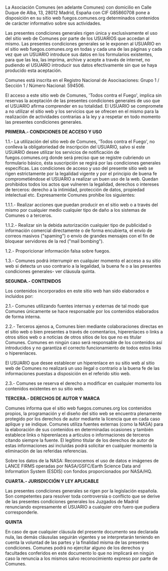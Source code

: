 La Asociación Comunes (en adelante Comunes) con domicilio en Calle Duque de Alba, 13, 28012 Madrid, España con CIF G85860708 pone a disposición en su sitio web fuegos.comunes.org determinados contenidos de carácter informativo sobre sus actividades.

Las presentes condiciones generales rigen única y exclusivamente el uso del sitio web de Comunes por parte de los USUARIOS que accedan al mismo. Las presentes condiciones generales se le exponen al USUARIO en el sitio web fuegos.comunes.org en todas y cada una de las páginas y cada vez que un USUARIO introduce sus datos en los formularios existentes, para que las lea, las imprima, archive y acepte a través de internet, no pudiendo el USUARIO introducir sus datos efectivamente sin que se haya producido esta aceptación.

Comunes está inscrita en el Registro Nacional de Asocisaciones: Grupo 1 / Sección 1 / Número Nacional: 594506.

El acceso a este sitio web de Comunes, 'Todos contra el Fuego', implica sin reservas la aceptación de las presentes condiciones generales de uso que el USUARIO afirma comprender en su totalidad. El USUARIO se compromete a no utilizar el sitio web y los servicios que se ofrecen en el mismo para la realización de actividades contrarias a la ley y a respetar en todo momento las presentes condiciones generales.

**PRIMERA.- CONDICIONES DE ACCESO Y USO**

1.1.- La utilización del sitio web de Comunes, 'Todos contra el Fuego', no conlleva la obligatoriedad de inscripción del USUARIO, salvo si este USUARIO desee utilizar los servicios de notificación de fuegos.comunes.org donde será preciso que se registre cubriendo un formulario básico, ésta suscripción se regirá por las condiciones generales específicas. Las condiciones de acceso y uso del presente sitio web se rigen estrictamente por la legalidad vigente y por el principio de buena fe comprometiéndose el USUARIO a realizar un buen uso de la web. Quedan prohibidos todos los actos que vulneren la legalidad, derechos o intereses de terceros: derecho a la intimidad, protección de datos, propiedad intelectual etc. Expresamente Comunes prohíbe los siguientes:

1.1.1.- Realizar acciones que puedan producir en el sitio web o a través del mismo por cualquier medio cualquier tipo de daño a los sistemas de Comunes o a terceros.

1.1.2.- Realizar sin la debida autorización cualquier tipo de publicidad o información comercial directamente o de forma encubierta, el envío de correos masivos ("spaming") o envío de grandes mensajes con el fin de bloquear servidores de la red ("mail bombing").

1.2.- Proporicionar información falsa sobre fuegos.

1.3.- Comunes podrá interrumpir en cualquier momento el acceso a su sitio web si detecta un uso contrario a la legalidad, la buena fe o a las presentes condiciones generales- ver cláusula quinta.

**SEGUNDA.- CONTENIDOS**

Los contenidos incorporados en este sitio web han sido elaborados e incluidos por:

2.1.- Comunes utilizando fuentes internas y externas de tal modo que Comunes únicamente se hace responsable por los contenidos elaborados de forma interna.

2.2.- Terceros ajenos a, Comunes bien mediante colaboraciones directas en el sitio web o bien presentes a través de comentarios, hiperenlaces o links a otros sitios web o a noticias de otros sitios de los que no es titular Comunes. Comunes en ningún caso será responsable de los contenidos así introducidos y no garantiza el correcto funcionamiento de todos estos links o hiperenlaces.

El USUARIO que desee establecer un hiperenlace en su sitio web al sitio web de Comunes no realizará un uso ilegal o contrario a la buena fe de las informaciones puestas a disposición en el referido sitio web.

2.3.- Comunes se reserva el derecho a modificar en cualquier momento los contenidos existentes en su sitio web.

**TERCERA.- DERECHOS DE AUTOR Y MARCA**

Comunes informa que el sitio web fuegos.comunes.org los contenidos propios, la programación y el diseño del sitio web se encuentra plenamente protegido por los derechos de autor mediante la licencia que en cada caso aplique y se indique. Comunes utiliza fuentes externas (como la NASA) para la elaboración de sus contenidos en determinadas ocasiones y también establece links o hiperenlaces a artículos o informaciones de terceros citando siempre la fuente. El legítimo titular de los derechos de autor de estas informaciones así incluidas podrá solicitar en cualquier momento la eliminación de las referidas referencias.

Sobre los datos de la NASA: Reconocemos el uso de datos e imágenes de LANCE FIRMS operadas por NASA/GSFC/Earth Science Data and Information System (ESDIS) con fondos proporcionados por NASA/HQ.

**CUARTA.- JURISDICCIÓN Y LEY APLICABLE**

Las presentes condiciones generales se rigen por la legislación española. Son competentes para resolver toda controversia o conflicto que se derive de las presentes condiciones generales los Juzgados de Madrid renunciando expresamente el USUARIO a cualquier otro fuero que pudiera corresponderle.

**QUINTA**

En caso de que cualquier cláusula del presente documento sea declarada nula, las demás cláusulas seguirán vigentes y se interpretarán teniendo en cuenta la voluntad de las partes y la finalidad misma de las presentes condiciones. Comunes podrá no ejercitar alguno de los derechos y facultades conferidos en este documento lo que no implicará en ningún caso la renuncia a los mismos salvo reconocimiento expreso por parte de Comunes.
